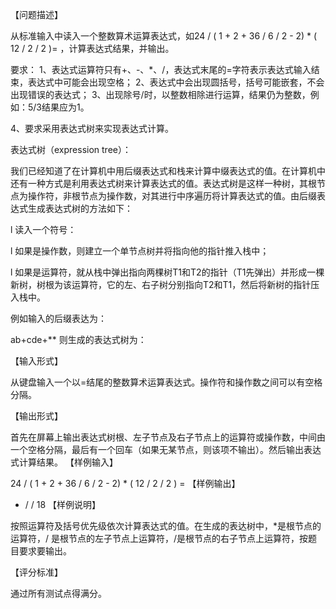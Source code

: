 【问题描述】

从标准输入中读入一个整数算术运算表达式，如24 / ( 1 + 2 + 36 / 6 / 2 - 2) * ( 12 / 2 / 2 )= ，计算表达式结果，并输出。

要求：
1、表达式运算符只有+、-、*、/，表达式末尾的=字符表示表达式输入结束，表达式中可能会出现空格；
2、表达式中会出现圆括号，括号可能嵌套，不会出现错误的表达式；
3、出现除号/时，以整数相除进行运算，结果仍为整数，例如：5/3结果应为1。

4、要求采用表达式树来实现表达式计算。

表达式树（expression tree）：

我们已经知道了在计算机中用后缀表达式和栈来计算中缀表达式的值。在计算机中还有一种方式是利用表达式树来计算表达式的值。表达式树是这样一种树，其根节点为操作符，非根节点为操作数，对其进行中序遍历将计算表达式的值。由后缀表达式生成表达式树的方法如下：

l  读入一个符号：

l  如果是操作数，则建立一个单节点树并将指向他的指针推入栈中；

l  如果是运算符，就从栈中弹出指向两棵树T1和T2的指针（T1先弹出）并形成一棵新树，树根为该运算符，它的左、右子树分别指向T2和T1，然后将新树的指针压入栈中。

例如输入的后缀表达为：

ab+cde+**
则生成的表达式树为：

 










 


【输入形式】

从键盘输入一个以=结尾的整数算术运算表达式。操作符和操作数之间可以有空格分隔。


【输出形式】

首先在屏幕上输出表达式树根、左子节点及右子节点上的运算符或操作数，中间由一个空格分隔，最后有一个回车（如果无某节点，则该项不输出）。然后输出表达式计算结果。
【样例输入】

24 / ( 1 + 2 + 36 / 6 / 2 - 2) * ( 12 / 2 / 2 )     =
【样例输出】

* / /
18
【样例说明】

按照运算符及括号优先级依次计算表达式的值。在生成的表达树中，*是根节点的运算符，/ 是根节点的左子节点上运算符，/是根节点的右子节点上运算符，按题目要求要输出。


【评分标准】

通过所有测试点得满分。
